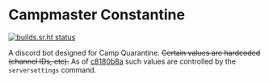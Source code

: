 # Campmaster Constantine

[![builds.sr.ht status](https://builds.sr.ht/~muirrum/campmasterconstantine/.build.yml.svg)](https://builds.sr.ht/~muirrum/campmasterconstantine/.build.yml?)

A discord bot designed for Camp Quarantine. ~~Certain values are hardcoded (channel IDs, etc).~~ As of [c8180b8a](https://git.sr.ht/~muirrum/campmasterconstantine/commit/c8180b8af7b19e0a14d9a537dad5d304b0645bc9) such values are controlled by the `serversettings` command.